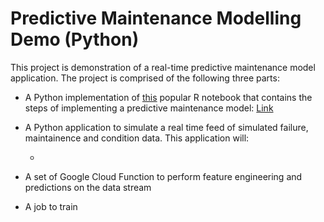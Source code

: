 # Predictive Maintenance Modelling Demo (Python)

This project is demonstration of a real-time predictive maintenance model application. The project is comprised of the following three parts:

+ A Python implementation of [this](https://gallery.azure.ai/Notebook/Predictive-Maintenance-Implementation-Guide-R-Notebook-2) popular R notebook that contains the steps of implementing a predictive maintenance model: [Link](https://github.com/transferlearnings/Predictive_Maintenance_Modelling/blob/master/notebooks/Predictive%20Maintenance%20Modelling%20Guide.ipynb)

+ A Python application to simulate a real time feed of simulated failure, maintainence and condition data. This application will:

  +

+ A set of Google Cloud Function to perform feature engineering and predictions on the data stream

+ A job to train 
